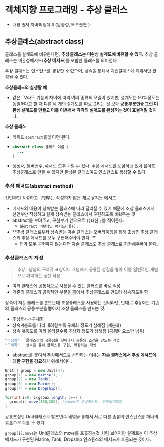 # 객체지향 프로그래밍 - 추상 클래스

- 내용 출처 자바의정석 3 (남궁성, 도우출판 )

## 추상클래스(abstract class)

클래스를 설계도에 비유한다면, **추상 클래스는 미완성 설계도에 비유할 수 있다.** 추상 클래스는 미완성메서드(**추상 메서드**)를 포함한 클래스를 의미한다.     

추상 클래스는 인스턴스를 생성할 수 없으며, 상속을 통해서 자손클래스에 의해서만 완성될 수 있다. 

**추상클래스의 실생활 예**

- 같은 TV라도 기능의 차이에 따라 여러 종류의 모델이 있지만, 설계도는 90%정도는 동일하다고 할 때 다른 세 개의 설계도를 따로 그리는 것 보다 **공통부분만을 그린 미완성 설계도를 만들고 이를 이용해서 각각의 설계도를 완성하는 것이 효율적일 것**이다. 

**추상 클래스**

- 키워드 `abstract`를 붙이면 된다. 

- ```java
  abstract class 클래스 이름 {
    ...
  }
  ```

- 생성자, 멤버변수, 메서드 모두 가질 수 있다. 추상 메서드를 포함하고 있지 않아도 추상클래스로 만들 수 있지만 완성된 클래스여도 인스턴스로 생성할 수 없다. 



### 추상 메서드(abstract method)

선언부만 작성하고 구현부는 작성하지 않은 채로 남겨둔 메서드  

- 메서드의 내용이 상속받는 클래스에 따라 달라질 수 있기 때문에 조상 클래스에서 선언부만 작성하고 실제 상속받는 클래스에서 구현하도록 비워두는 것 
- abstract를 부텨주고, 구현부가 없으므로 `{}`대신 `;`를 적어준다.
  - `abstract 리턴타입 메서드이름();`
- **추상 클래스로부터 상속받는 자손 클래스는 오버라이딩을 통해 조상인 추상 클래스의 추상 메서드를 모두 구현해주어야 한다. **
  - 만약 모두 구현하지 않는다면 자손 클래스도 추상 클래스로 지정해주어야 한다. 

### 추상클래스의 작성

> 추상 : 낱낱의 구체적 표상이나 개념에서 공통된 성질을 뽑아 이를 일반적인 개념으로 파악하는 정신 작용 

- 여러 클래스에 공통적으로 사용될 수 있는 클래스를 바로 작성
- 기존의 클래스의 공통적인 부분을 뽑아서 추상클래스로 만드러 상속하도록 함 

상속이 자손 클래스를 만드는데 조상클래스를 사용하는 것이라면, 반대로 추상화는 기존의 클래스의 공통부분을 뽑아서 조상 클래스를 만드는 것. 

- 추상화<->구체화
- 상속계층도를 따라 내려갈수록 구체화 정도가 심해짐 (세분화)
- 상속 계층도를 따라 올라갈수록 추상화 정도가 심해짐 (공통된 요소만 남음)

```bash
"추상화" : 클래스간의 공통점을 찾아내서 공통의 조상을 만드는 작업
"구체화" : 상속을 통해 클래스를 구현, 확장하는 작업 
```



- abstract를 붙여서 추상메서드로 선언하는 이유는 **자손 클래스에서 추상 메서드에 대한 구현을 강요**하기 위해서이다. 

```java
Unit[] group = new Unit[4];
group[1] = new Marine();
group[2] = new Tank();
group[3] = new Maine();
group[4] = new Dropship();

for(int i=0; i<group.length; i++) {
  group[i].move(100,200); //move가 추상메서드, 구현되어있음 
}
```

공통조상인 Unit클래스의 참조변수 배열을 통해서 서로 다른 종류의 인스턴스를 하나의 묶음으로 다룰 수 있다. 

`group[i].move`는 Unit클래스의 move를 호출하는것 처럼 보이지만 실제로는 이 추상메서드가 구현된 Marine, Tank, Dropship 인스턴스의 메서드가 호출되는 것이다. 